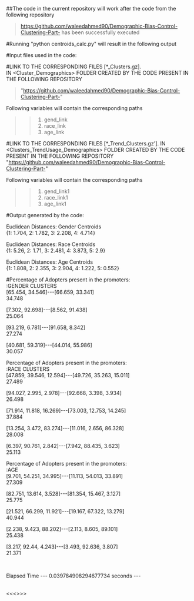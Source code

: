 ##The code in the current repository will work after the code from the following repository
> https://github.com/waleedahmed90/Demographic-Bias-Control-Clustering-Part-
has been successfully executed

#Running "python centroids_calc.py" 
will result in the following output

#Input files used in the code:

#LINK TO THE CORRESPONDING 
FILES [*_Clusters.gz].  
IN  <Cluster_Demographics> FOLDER 
CREATED BY THE CODE PRESENT IN THE FOLLOWING REPOSITORY
>"https://github.com/waleedahmed90/Demographic-Bias-Control-Clustering-Part-"

Following variables will contain 
the corresponding paths
>> 1) gend_link 
>> 2) race_link 
>> 3) age_link 

#LINK TO THE CORRESPONDING FILES [*_Trend_Clusters.gz']. IN  <Clusters_TrendUsage_Demographics> FOLDER
CREATED BY THE CODE PRESENT IN THE FOLLOWING REPOSITORY
"https://github.com/waleedahmed90/Demographic-Bias-Control-Clustering-Part-"

Following variables will contain 
the corresponding paths
>> 1) gend_link1 
>> 2) race_link1 
>> 3) age_link1 

#Output generated by the code:

Euclidean Distances: Gender Centroids<br/>
{1: 1.704, 2: 1.782, 3: 2.208, 4: 4.714}

Euclidean Distances: Race Centroids<br/>
{1: 5.26, 2: 1.71, 3: 2.481, 4: 3.873, 5: 2.9}

Euclidean Distances: Age Centroids<br/>
{1: 1.808, 2: 2.355, 3: 2.904, 4: 1.222, 5: 0.552}

#Percentage of Adopters present in the promoters:<br/>:GENDER CLUSTERS<br/>
[65.454, 34.546]---[66.659, 33.341] <br/>
 34.748

[7.302, 92.698]---[8.562, 91.438] <br/>
 25.064

[93.219, 6.781]---[91.658, 8.342] <br/>
 27.274

[40.681, 59.319]---[44.014, 55.986] <br/>
 30.057


Percentage of Adopters present in the promoters:<br/>:RACE CLUSTERS<br/>
[47.859, 39.546, 12.594]---[49.726, 35.263, 15.011] <br/>
 27.489

[94.027, 2.995, 2.978]---[92.668, 3.398, 3.934] <br/>
 26.498

[71.914, 11.818, 16.269]---[73.003, 12.753, 14.245] <br/>
 37.884

[13.254, 3.472, 83.274]---[11.016, 2.656, 86.328] <br/>
 28.008

[6.397, 90.761, 2.842]---[7.942, 88.435, 3.623] <br/>
 25.113



Percentage of Adopters present in the promoters:<br/>:AGE<br/>
[9.701, 54.251, 34.995]---[11.113, 54.013, 33.891] <br/>
 27.309

[82.751, 13.614, 3.528]---[81.354, 15.467, 3.127] <br/>
 25.775

[21.521, 66.299, 11.921]---[19.167, 67.322, 13.279] <br/>
 40.944

[2.238, 9.423, 88.202]---[2.113, 8.605, 89.101] <br/>
 25.438

[3.217, 92.44, 4.243]---[3.493, 92.636, 3.807] <br/>
 21.371

<br/>


Elapsed Time
--- 0.039784908294677734 seconds ---

<br/>
<<<<Author: Waleed Ahmed, Date: (Aug 02, 2020), (Saarbrücken, Deutschland)>>>>
